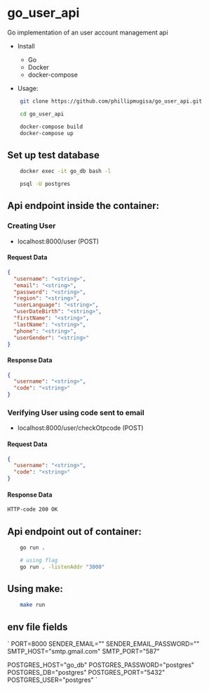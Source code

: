 # go_user_api
Go implementation of an user account management api

- Install
  * Go
  * Docker
  * docker-compose

- Usage: 

```bash
    git clone https://github.com/phillipmugisa/go_user_api.git

    cd go_user_api

    docker-compose build
    docker-compose up
```

## Set up test database

```bash
    docker exec -it go_db bash -l

    psql -U postgres
```

## Api endpoint inside the container:

### Creating User
- localhost:8000/user (POST)

#### Request Data
```json
{
  "username": "<string>",
  "email": "<string>",
  "password": "<string>",
  "region": "<string>",
  "userLanguage": "<string>",
  "userDateBirth": "<string>",
  "firstName": "<string>",
  "lastName": "<string>",
  "phone": "<string>",
  "userGender": "<string>"
}
```

#### Response Data
```json
{
  "username": "<string>",
  "code": "<string>"
}
```

### Verifying User using code sent to email
- localhost:8000/user/checkOtpcode (POST)

#### Request Data
```json
{
  "username": "<string>",
  "code": "<string>"
}
```

#### Response Data
```html
HTTP-code 200 OK
```

## Api endpoint out of container:
```bash
    go run .

    # using flag
    go run . -listenAddr "3000"
```


## Using make:
```bash
    make run
```


## env file fields
`
PORT=8000
SENDER_EMAIL=""
SENDER_EMAIL_PASSWORD=""
SMTP_HOST="smtp.gmail.com"
SMTP_PORT="587"

POSTGRES_HOST="go_db"
POSTGRES_PASSWORD="postgres"
POSTGRES_DB="postgres"
POSTGRES_PORT="5432"
POSTGRES_USER="postgres"
`